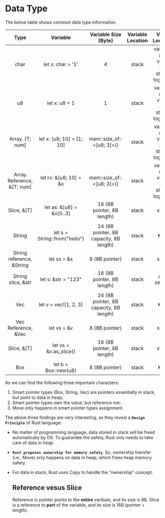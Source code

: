 # Data Type

The below table shows common data type information.

| Type | Variable | Variable Size (Byte) | Variable Location | Value Location | Value Owner | Assignment |
|:---:|:---:|:---:|:---:|:---:|:---:|:---:|
| char | let x: char = '1' | 4 | stack | variable and value are stored together | - | Copy |
| u8 | let x: u8 = 1 | 1 | stack | variable and value are stored together | - | Copy |
| Array, [T; num] | let x: [u8; 10] = [1; 10] | mem::size_of::<[u8; 3]>() | stack | variable and value are stored together | - | Copy |
| Array Reference, &[T; num] | let rx: &[u8; 10] = &x | mem::size_of::<[u8; 3]>() | stack | variable and value are stored together | - | Copy |
| Slice, &[T] | let as: &[u8] = &x[0..3] | 16 (8B pointer, 8B length) | stack | stack | not owner | Copy |
|||||||
| String | let s = String::from("hello") | 24 (8B pointer, 8B capacity, 8B length) | stack | **`Heap`** | owner | **`Move`** |
| String reference, &String | let ss = &s | 8 (8B pointer) | stack | stack | not owner | Copy |
| String slice, &str | let s: &str = "123" | 16 (8B pointer, 8B length) | stack | .data section | not owner | Copy |
|||||
| Vec | let v = vec![1, 2, 3] | 24 (8B pointer, 8B capacity, 8B length) | stack | **`Heap`** | owner | **`Move`** |
| Vec Reference, &Vec | let vs = &v | 8 (8B pointer) | stack | stack | not owner | Copy |
| Slice, &[T] | let vs = &v.as_slice() | 16 (8B pointer, 8B length) | stack | stack | not owner | Copy |
||||||
| Box<T> | let b = Box::new(u8) | 8 (8B pointer) | stack | **`Heap`** | owner | **`Move`** |

As we can find the following three important characters:
1. Smart pointer types (Box, String, Vec) are pointers essentially in stack, but point to data in heap;
2. Smart pointer types own the value, but reference not;
3. Move only happens in smart pointer types assignment.

The above three findings are very interesting, as they reveal a **`Design Principle`** of Rust language:
- No matter of programming language, data stored in stack will be freed automatically by OS. To guarantee the safety, Rust only needs to take care of data in heap.
- **`Rust proposes ownership for memory safety`**. So, ownership transfer (i.e., Move) only happens on data in heap, which frees heap memory safety.
- For data in stack, Rust uses Copy to handle the "ownership" concept.

  ## Reference vesus Slice
  Reference is pointer points to the **entire** varibale, and its size is 8B.
  Slice is a reference to **part** of the variable, and its size is 16B (pointer + length).
